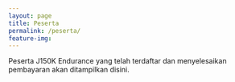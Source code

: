 ```yaml
---
layout: page
title: Peserta
permalink: /peserta/
feature-img:
---
```


Peserta J150K Endurance yang telah terdaftar dan menyelesaikan pembayaran akan ditampilkan disini.
